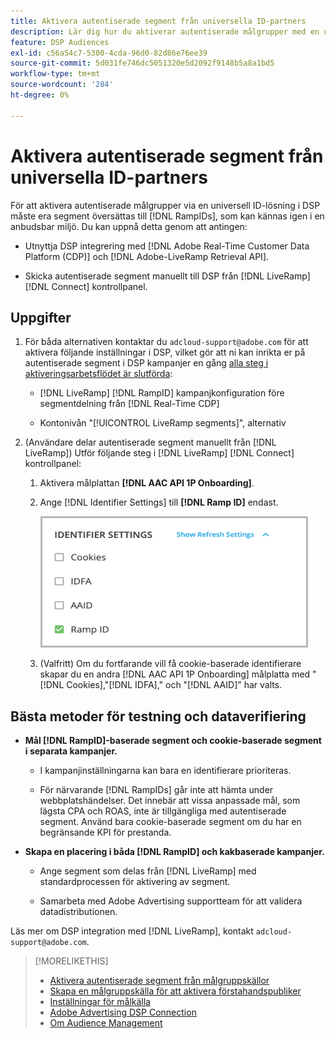 ```yaml
---
title: Aktivera autentiserade segment från universella ID-partners
description: Lär dig hur du aktiverar autentiserade målgrupper med en universell ID-lösning.
feature: DSP Audiences
exl-id: c56a54c7-5300-4cda-96d0-82d86e76ee39
source-git-commit: 5d031fe746dc5051320e5d2092f9148b5a8a1bd5
workflow-type: tm+mt
source-wordcount: '284'
ht-degree: 0%

---
```


# Aktivera autentiserade segment från universella ID-partners

För att aktivera autentiserade målgrupper via en universell ID-lösning i DSP måste era segment översättas till [!DNL RampIDs], som kan kännas igen i en anbudsbar miljö. Du kan uppnå detta genom att antingen:

* Utnyttja DSP integrering med [!DNL Adobe Real-Time Customer Data Platform (CDP)] och [!DNL Adobe-LiveRamp Retrieval API].

* Skicka autentiserade segment manuellt till DSP från [!DNL LiveRamp] [!DNL Connect] kontrollpanel.

## Uppgifter

1. För båda alternativen kontaktar du `adcloud-support@adobe.com` för att aktivera följande inställningar i DSP, vilket gör att ni kan inrikta er på autentiserade segment i DSP kampanjer en gång [alla steg i aktiveringsarbetsflödet är slutförda](source-adobe-rtcdp.md):

   * [!DNL LiveRamp] [!DNL RampID] kampanjkonfiguration före segmentdelning från [!DNL Real-Time CDP]

   * Kontonivån &quot;[!UICONTROL LiveRamp segments]&quot;, alternativ

1. (Användare delar autentiserade segment manuellt från [!DNL LiveRamp]) Utför följande steg i [!DNL LiveRamp] [!DNL Connect] kontrollpanel:

   1. Aktivera målplattan **[!DNL AAC API 1P Onboarding]**.

   1. Ange [!DNL Identifier Settings] till **[!DNL Ramp ID]** endast.

      ![Identifieringsinställningar](/help/dsp/assets/liveramp-tile-settings.png)

   1. (Valfritt) Om du fortfarande vill få cookie-baserade identifierare skapar du en andra [!DNL AAC API 1P Onboarding] målplatta med &quot;[!DNL Cookies],&quot;[!DNL IDFA],&quot; och &quot;[!DNL AAID]&quot; har valts.

## Bästa metoder för testning och dataverifiering

* **Mål [!DNL RampID]-baserade segment och cookie-baserade segment i separata kampanjer.**

   * I kampanjinställningarna kan bara en identifierare prioriteras.

   * För närvarande [!DNL RampIDs] går inte att hämta under webbplatshändelser. Det innebär att vissa anpassade mål, som lägsta CPA och ROAS, inte är tillgängliga med autentiserade segment. Använd bara cookie-baserade segment om du har en begränsande KPI för prestanda.

* **Skapa en placering i båda [!DNL RampID] och kakbaserade kampanjer.**

   * Ange segment som delas från [!DNL LiveRamp] med standardprocessen för aktivering av segment.

   * Samarbeta med Adobe Advertising supportteam för att validera datadistributionen.

Läs mer om DSP integration med [!DNL LiveRamp], kontakt `adcloud-support@adobe.com`.

>[!MORELIKETHIS]
>
>* [Aktivera autentiserade segment från målgruppskällor](source-about.md)
>* [Skapa en målgruppskälla för att aktivera förstahandspubliker](source-create.md)
>* [Inställningar för målkälla](source-settings.md)
>* [Adobe Advertising DSP Connection](https://experienceleague.adobe.com/docs/experience-platform/destinations/catalog/advertising/adobe-advertising-cloud-connection.html)
>* [Om Audience Management](/help/dsp/audiences/audience-about.md)
